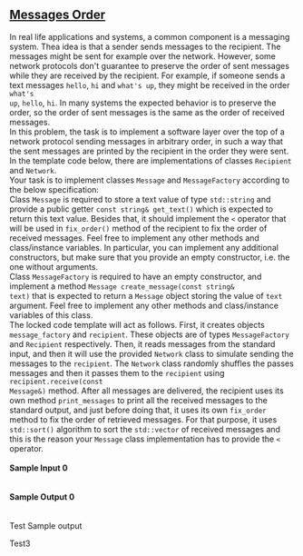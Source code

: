 ## **[Messages Order](https://www.hackerrank.com/challenges/messages-order)** 
In real life applications and systems, a common component is a messaging system. Thea idea is that a sender sends messages to the recipient. The messages might be sent for example over the network. However, some network protocols don't guarantee to preserve the order of sent messages while they are received by the recipient. For example, if someone sends a text messages <code>hello</code>, <code>hi</code> and <code>what's up</code>, they might be received in the order <code>what's up</code>, <code>hello</code>, <code>hi</code>. In many systems the expected behavior is to preserve the order, so the order of sent messages is the same as the order of received messages. <br>In this problem, the task is to implement a software layer over the top of a network protocol sending messages in arbitrary order, in such a way that the sent messages are printed by the recipient in the order they were sent.<br>In the template code below, there are implementations of classes <code>Recipient</code> and <code>Network</code>.<br>Your task is to implement classes <code>Message</code> and <code>MessageFactory</code> according to the below specification:<br>Class <code>Message</code> is required to store a text value of type <code>std::string</code> and provide a public getter <code>const string&amp; get_text()</code> which is expected to return this text value. Besides that, it should implement the <code>&lt;</code> operator that will be used in <code>fix_order()</code> method of the recipient to fix the order of received messages. Feel free to implement any other methods and class/instance variables. In particular, you can implement any additional constructors, but make sure that you provide an empty constructor, i.e. the one without arguments.<br>Class <code>MessageFactory</code> is required to have an empty constructor, and implement a method <code>Message create_message(const string&amp; text)</code> that is expected to return a <code>Message</code> object storing the value of <code>text</code> argument. Feel free to implement any other methods and class/instance variables of this class.<br>The locked code template will act as follows. First, it creates objects <code>message_factory</code> and <code>recipient</code>. These objects are of types <code>MessageFactory</code> and <code>Recipient</code> respectively. Then, it reads messages from the standard input, and then it will use the provided <code>Network</code> class to simulate sending the messages to the <code>recipient</code>. The <code>Network</code> class randomly shuffles the passes messages and then it passes them to the <code>recipient</code> using <code>recipient.receive(const Message&amp;)</code> method. After all messages are delivered, the recipient uses its own method <code>print_messages</code> to print all the received messages to the standard output, and just before doing that, it uses its own <code>fix_order</code> method to fix the order of retrieved messages. For that purpose, it uses <code>std::sort()</code> algorithm to sort the <code>std::vector</code> of received messages and this is the reason your <code>Message</code> class implementation has to provide the <code>&lt;</code> operator.<br><br>**Sample Input 0**<br><code></code><br><br>**Sample Output 0**<br><code></code><br><br>
Test
Sample output

Test3
